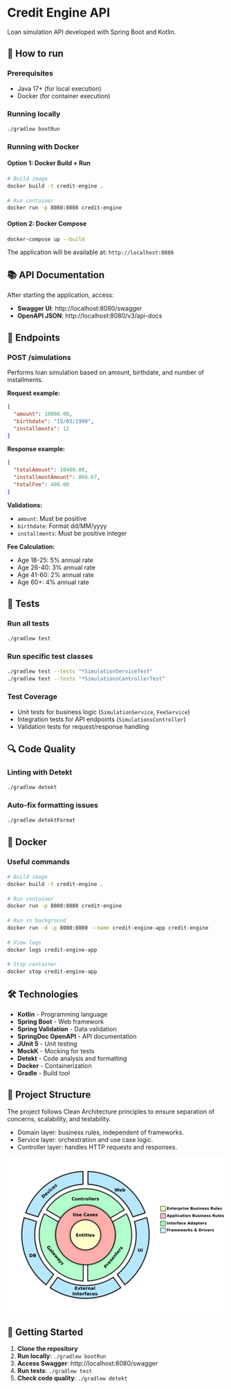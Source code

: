 # Credit Engine API

Loan simulation API developed with Spring Boot and Kotlin.

## 🚀 How to run

### Prerequisites
- Java 17+ (for local execution)
- Docker (for container execution)

### Running locally

```bash
./gradlew bootRun
```

### Running with Docker

#### Option 1: Docker Build + Run
```bash
# Build image
docker build -t credit-engine .

# Run container
docker run -p 8080:8080 credit-engine
```

#### Option 2: Docker Compose
```bash
docker-compose up --build
```

The application will be available at: `http://localhost:8080`

## 📚 API Documentation

After starting the application, access:

- **Swagger UI**: http://localhost:8080/swagger
- **OpenAPI JSON**: http://localhost:8080/v3/api-docs

## 🔧 Endpoints

### POST /simulations

Performs loan simulation based on amount, birthdate, and number of installments.

**Request example:**
```json
{
  "amount": 10000.00,
  "birthdate": "15/03/1990",
  "installments": 12
}
```

**Response example:**
```json
{
  "totalAmount": 10400.00,
  "installmentAmount": 866.67,
  "totalFee": 400.00
}
```

**Validations:**
- `amount`: Must be positive
- `birthdate`: Format dd/MM/yyyy
- `installments`: Must be positive integer

**Fee Calculation:**
- Age 18-25: 5% annual rate
- Age 26-40: 3% annual rate  
- Age 41-60: 2% annual rate
- Age 60+: 4% annual rate

## 🧪 Tests

### Run all tests
```bash
./gradlew test
```

### Run specific test classes
```bash
./gradlew test --tests "*SimulationServiceTest"
./gradlew test --tests "*SimulationsControllerTest"
```

### Test Coverage
- Unit tests for business logic (`SimulationService`, `FeeService`)
- Integration tests for API endpoints (`SimulationsController`)
- Validation tests for request/response handling

## 🔍 Code Quality

### Linting with Detekt
```bash
./gradlew detekt
```

### Auto-fix formatting issues
```bash
./gradlew detektFormat
```

## 🐳 Docker

### Useful commands

```bash
# Build image
docker build -t credit-engine .

# Run container
docker run -p 8080:8080 credit-engine

# Run in background
docker run -d -p 8080:8080 --name credit-engine-app credit-engine

# View logs
docker logs credit-engine-app

# Stop container
docker stop credit-engine-app
```

## 🛠️ Technologies

- **Kotlin** - Programming language
- **Spring Boot** - Web framework
- **Spring Validation** - Data validation
- **SpringDoc OpenAPI** - API documentation
- **JUnit 5** - Unit testing
- **MockK** - Mocking for tests
- **Detekt** - Code analysis and formatting
- **Docker** - Containerization
- **Gradle** - Build tool

## 📁 Project Structure

The project follows Clean Architecture principles to ensure separation of concerns, scalability, and testability.

- Domain layer: business rules, independent of frameworks.
- Service layer: orchestration and use case logic.
- Controller layer: handles HTTP requests and responses.

![Clean Architecture](clean-architecture.png)

## 🚀 Getting Started

1. **Clone the repository**
2. **Run locally**: `./gradlew bootRun`
3. **Access Swagger**: http://localhost:8080/swagger
4. **Run tests**: `./gradlew test`
5. **Check code quality**: `./gradlew detekt`